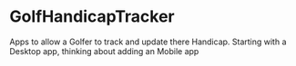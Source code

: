 # GolfHandicapTracker
Apps to allow a Golfer to track and update there Handicap. Starting with a Desktop app, thinking about adding an Mobile app
